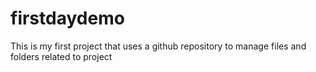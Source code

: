 # firstdaydemo
This is my first project that uses a github repository to manage files and folders related to project
